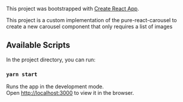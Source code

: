 This project was bootstrapped with [Create React App](https://github.com/facebook/create-react-app).

This project is a custom implementation of the pure-react-carousel to create a new carousel component that only requires a list of images

## Available Scripts

In the project directory, you can run:

### `yarn start`

Runs the app in the development mode.<br />
Open [http://localhost:3000](http://localhost:3000) to view it in the browser.
